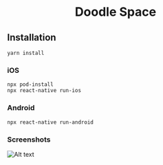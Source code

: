 <h1 align="center">
    Doodle Space
</h1>

## Installation

```
yarn install
```

### iOS

```
npx pod-install
npx react-native run-ios
```

### Android

```
npx react-native run-android
```

### Screenshots

![Alt text](https://github.com/joypatel04/toddledraw/screenshots/iOS-1.gif?raw=true 'Title')
